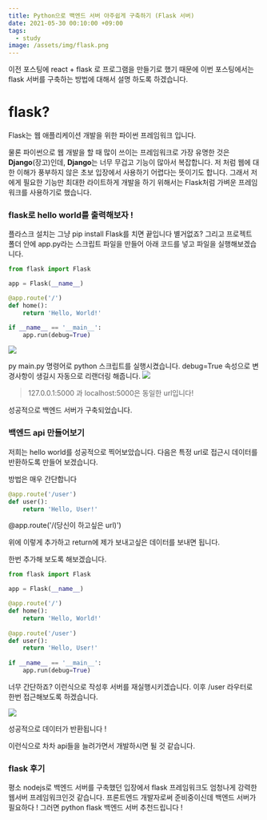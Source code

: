 ```yaml
---
title: Python으로 백엔드 서버 아주쉽게 구축하기 (Flask 서버)
date: 2021-05-30 00:10:00 +09:00
tags:
  - study
image: /assets/img/flask.png
---
```

이전 포스팅에 react + flask 로 프로그램을 만들기로 했기 때문에 이번 포스팅에서는 flask 서버를 구축하는 방법에 대해서 설명 하도록 하겠습니다.

# flask?
Flask는 웹 애플리케이션 개발을 위한 파이썬 프레임워크 입니다.

물론 파이썬으로 웹 개발을 할 때 많이 쓰이는 프레임워크로 가장 유명한 것은 **Django**(장고)인데, **Django**는 너무 무겁고 기능이 많아서 복잡합니다. 저 처럼 웹에 대한 이해가 풍부하지 않은 초보 입장에서 사용하기 어렵다는 뜻이기도 합니다. 그래서 저에게 필요한 기능만 최대한 라이트하게 개발을 하기 위해서는 Flask처럼 가벼운 프레임워크를 사용하기로 했습니다.

### flask로 hello world를 출력해보자 !

플라스크 설치는 그냥 pip install Flask를 치면 끝입니다  별거없죠? 그리고 프로젝트 폴더 안에 app.py라는 스크립트 파일을 만들어 아래 코드를 넣고 파일을 실행해보겠습니다.

```python
from flask import Flask

app = Flask(__name__)

@app.route('/')
def home():
    return 'Hello, World!'

if __name__ == '__main__':
    app.run(debug=True)
```
![](https://velog.velcdn.com/images/minhyuk00/post/b88f79fb-613e-48cf-b5e8-2021746bbf7b/image.png)

py main.py 명령어로 python 스크립트를 실행시켰습니다.
debug=True 속성으로 변경사항이 생길시 자동으로 리랜더링 해줍니다.
![](https://velog.velcdn.com/images/minhyuk00/post/d910f84c-ab8a-4d21-a6f5-73e097c7aa21/image.png)

> 127.0.0.1:5000 과 localhost:5000은 동일한 url입니다! 

성공적으로 백엔드 서버가 구축되었습니다.

### 백엔드 api 만들어보기

저희는 hello world를 성공적으로 찍어보았습니다.
다음은 특정 url로 접근시 데이터를 반환하도록 만들어 보겠습니다.

방법은 매우 간단합니다

```python
@app.route('/user')
def user():
    return 'Hello, User!'
```

@app.route('/(당신이 하고싶은 url)')

위에 이렇게 추가하고 return에 제가 보내고싶은 데이터를 보내면 됩니다.

한번 추가해 보도록 해보겠습니다.

```python
from flask import Flask

app = Flask(__name__)

@app.route('/')
def home():
    return 'Hello, World!'
    
@app.route('/user')
def user():
    return 'Hello, User!'    
    
if __name__ == '__main__':
    app.run(debug=True)
```
너무 간단하죠? 이런식으로 작성후 서버를 재실행시키겠습니다.
이후 /user 라우터로 한번 접근해보도록 하겠습니다.

![](https://velog.velcdn.com/images/minhyuk00/post/b816854f-89be-44c7-8d58-3a46ec28eda3/image.png)

성공적으로 데이터가 반환됩니다 !

이런식으로 차차 api들을 늘려가면서 개발하시면 될 것 같습니다.

### flask 후기
평소 nodejs로 백엔드 서버를 구축했던 입장에서 flask 프레임워크도 엄청나게 강력한 웹서버 프레임워크인것 같습니다. 프론트엔드 개발자로써 준비중이신데 백엔드 서버가 필요하다 ! 그러면 python flask 백엔드 서버 추천드립니다 !